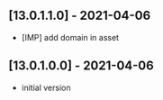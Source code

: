 ## [13.0.1.1.0] - 2021-04-06

- [IMP] add domain in asset

## [13.0.1.0.0] - 2021-04-06

- initial version
